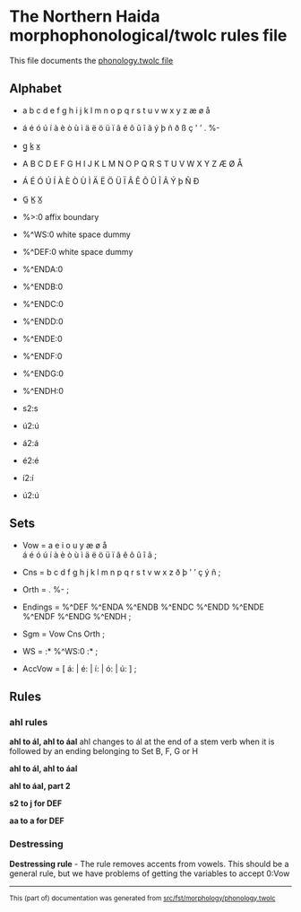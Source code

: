 # The Northern Haida morphophonological/twolc rules file 

This file documents the [phonology.twolc file](http://github.com/giellalt/lang-hdn/blob/main/src/fst/phonology.twolc) 

## Alphabet
*  a b c d e f g h i j k l m n o p q r s t u v w x y z æ ø å    
*  á é ó ú í à è ò ù ì ä ë ö ü ï â ê ô û î ã ý þ ñ ð ß ç ' ʼ . %-   
*  g̲ k̲ x̲   

*  A B C D E F G H I J K L M N O P Q R S T U V W X Y Z Æ Ø Å   
*  Á É Ó Ú Í À È Ò Ù Ì Ä Ë Ö Ü Ï Â Ê Ô Û Î Ã Ý þ Ñ Ð   
*  G̲ K̲ X̲   
*  %>:0 	 affix boundary
*  %^WS:0     white space dummy
*  %^DEF:0     white space dummy
*  %^ENDA:0   
*  %^ENDB:0   
*  %^ENDC:0   
*  %^ENDD:0   
*  %^ENDE:0   
*  %^ENDF:0   
*  %^ENDG:0   
*  %^ENDH:0   
*  s2:s   
*  ú2:ú   
*  á2:á   
*  é2:é   
*  í2:í   
*  ú2:ú   

## Sets

*  Vow = a e i o u y æ ø å  
       á é ó ú í à è ò ù ì ä ë ö ü ï â ê ô û î ã  ; 
*  Cns = b c d f g h j k l m n p q r s t v w x z ð þ ' ʼ ç ý ñ ; 
*  Orth = . %- ;      
*  Endings = %^DEF %^ENDA  %^ENDB  %^ENDC  %^ENDD  %^ENDE  %^ENDF  %^ENDG  %^ENDH ;     
*  Sgm = Vow Cns Orth   ; 

*  WS = :* %^WS:0  :* ;    
*  AccVow =  [ á: | é: | í: | ó: | ú: ]  ;      

## Rules

### ahl rules

**ahl to ál, ahl to áal** ahl changes to ál at the end of a stem verb when it is followed by an ending belonging to Set B, F, G or H

**ahl to ál, ahl to áal** 

**ahl to áal, part 2** 

**s2 to j for DEF** 

**aa to a for DEF** 

### Destressing

**Destressing rule** - The rule removes accents from vowels. This should be a general rule, but we have problems of getting the variables to accept 0:Vow

* * *

<small>This (part of) documentation was generated from [src/fst/morphology/phonology.twolc](https://github.com/giellalt/lang-hdn/blob/main/src/fst/morphology/phonology.twolc)</small>
